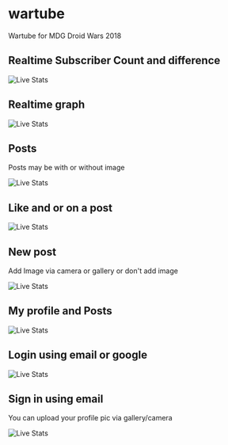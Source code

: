 # wartube
Wartube for MDG Droid Wars 2018


## Realtime Subscriber Count and difference

![Live Stats](https://raw.githubusercontent.com/git-amish/wartube/final/screenshots/stats.jpeg)


## Realtime graph

![Live Stats](https://raw.githubusercontent.com/git-amish/wartube/final/screenshots/Realtime.jpeg)

## Posts

Posts may be with or without image

![Live Stats](https://raw.githubusercontent.com/git-amish/wartube/final/screenshots/Posts.jpeg)

## Like and or on a post

![Live Stats](https://raw.githubusercontent.com/git-amish/wartube/final/screenshots/LikeComment.jpeg)

## New post

Add Image via camera or gallery or don't add image

![Live Stats](https://raw.githubusercontent.com/git-amish/wartube/final/screenshots/NewPost.jpeg)

## My profile and Posts

![Live Stats](https://raw.githubusercontent.com/git-amish/wartube/final/screenshots/MyProfile.jpeg)

## Login using email or google

![Live Stats](https://raw.githubusercontent.com/git-amish/wartube/final/screenshots/LogInGoogleorEmail.jpeg)

## Sign in using email

You can upload your profile pic via gallery/camera

![Live Stats](https://raw.githubusercontent.com/git-amish/wartube/final/screenshots/SignUpWithEmail.jpeg)
